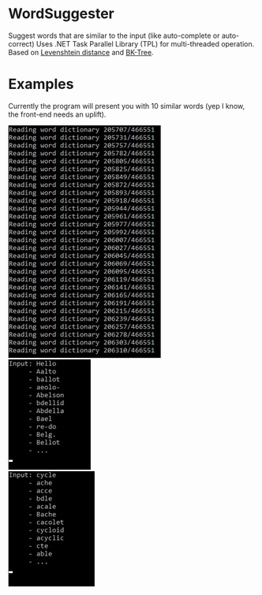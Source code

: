 # WordSuggester
Suggest words that are similar to the input (like auto-complete or auto-correct)
Uses .NET Task Parallel Library (TPL) for multi-threaded operation. Based on [Levenshtein distance](https://en.wikipedia.org/wiki/Levenshtein_distance#:~:text=Informally%2C%20the%20Levenshtein%20distance%20between,considered%20this%20distance%20in%201965.) and [BK-Tree](https://en.wikipedia.org/wiki/BK-tree).

# Examples
Currently the program will present you with 10 similar words (yep I know, the front-end needs an uplift).

![Dictionary loading](WordSuggester/docs/imgs/loading_dictionary.jpg?raw=true)  
![Hello results](WordSuggester/docs/imgs/hello_10_results.jpg?raw=true)  
![Cycle results](WordSuggester/docs/imgs/cycle_10_results.jpg?raw=true)  
